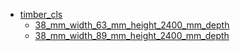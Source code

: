 * [timber_cls](timber_cls)
  * [38_mm_width_63_mm_height_2400_mm_depth](timber_cls/38_mm_width_63_mm_height_2400_mm_depth)
  * [38_mm_width_89_mm_height_2400_mm_depth](timber_cls/38_mm_width_89_mm_height_2400_mm_depth)
